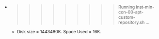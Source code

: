 * >>>>>>>>> Running inst-min-con-00-apt-custom-repository.sh ...
  * Disk size = 1443480K. Space Used = 16K.
